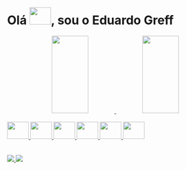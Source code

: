 <h1 align="left">Olá <img  height="40" width="50" src="https://raw.githubusercontent.com/kaueMarques/kaueMarques/master/hi.gif" height="30px">, sou o Eduardo Greff</h1>

<div align="center">
  <a href="h[ttps://github.com/Greffx](https://github.com/Greffx)">
  <img  width="41%" height="180em" src="https://github-readme-stats.vercel.app/api?username=Greffx&show_icons=true&theme=dark&include_all_commits=true&count_private=true"/>
  <img width="41%" height="180em" src="https://github-readme-stats.vercel.app/api/top-langs/?username=Greffx&layout=compact&hide_border=true&title_color=faf2f2&text_color=faf2f2&bg_color=171313" />
</div>
<div style="display: inline_block"><br>
  <img height="40" width="50" src="https://cdn.jsdelivr.net/gh/devicons/devicon/icons/java/java-original.svg" />
  <img height="40" width="50" src="https://cdn.jsdelivr.net/gh/devicons/devicon/icons/spring/spring-original.svg" />
  <img height="40" width="50" src="https://cdn.jsdelivr.net/gh/devicons/devicon/icons/git/git-original.svg" />
  <img height="40" width="50" src="https://cdn.jsdelivr.net/gh/devicons/devicon/icons/html5/html5-original.svg" />
  <img height="40" width="50" src="https://cdn.jsdelivr.net/gh/devicons/devicon/icons/css3/css3-original.svg" />
  <img height="40" width="50" src="https://cdn.jsdelivr.net/gh/devicons/devicon/icons/c/c-original.svg" />
</div>
<br><br>
 
<div> 
 <a href = "mailto:eduardogreff0@gmail.com"><img src="https://img.shields.io/badge/Gmail-D14836?style=for-the-badge&logo=gmail&logoColor=white" target="_blank">   </a>
  <a href="https://www.linkedin.com/in/eduardo-greff-837a39176/" target="_blank"><img src="https://img.shields.io/badge/LinkedIn-0077B5?style=for-the-badge&logo=linkedin&logoColor=white" target="_blank"> </a> 
</div>
